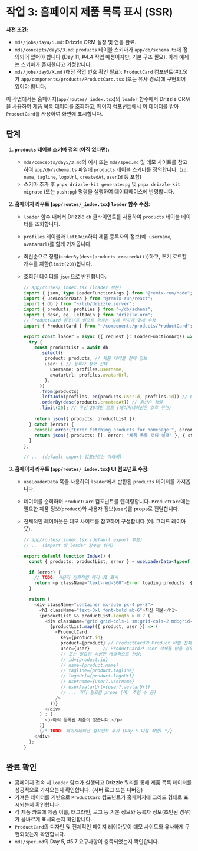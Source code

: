 # 작업 3: 홈페이지 제품 목록 표시 (SSR)

**사전 조건:**
*   `mds/jobs/day4/5.md`: Drizzle ORM 설정 및 연동 완료.
*   `mds/concepts/day5/3.md`: `products` 테이블 스키마가 `app/db/schema.ts`에 정의되어 있어야 합니다 (Day 11, #4.4 작업 예정이지만, 기본 구조 필요). 아래 예제는 스키마가 존재한다고 가정합니다.
*   `mds/jobs/day3/X.md` (해당 작업 번호 확인 필요): `ProductCard` 컴포넌트(#3.5)가 `app/components/products/ProductCard.tsx` (또는 유사 경로)에 구현되어 있어야 합니다.

이 작업에서는 홈페이지(`app/routes/_index.tsx`)의 `loader` 함수에서 Drizzle ORM을 사용하여 제품 목록 데이터를 조회하고, 페이지 컴포넌트에서 이 데이터를 받아 `ProductCard`를 사용하여 화면에 표시합니다.

## 단계

1.  **`products` 테이블 스키마 정의 (아직 없다면):**
    *   `mds/concepts/day5/3.md`의 예시 또는 `mds/spec.md` 및 데모 사이트를 참고하여 `app/db/schema.ts` 파일에 `products` 테이블 스키마를 정의합니다. (`id`, `name`, `tagline`, `logoUrl`, `createdAt`, `userId` 등 포함)
    *   스키마 추가 후 `pnpx drizzle-kit generate:pg` 및 `pnpx drizzle-kit migrate` (또는 `push:pg`) 명령을 실행하여 데이터베이스에 반영합니다.

2.  **홈페이지 라우트 (`app/routes/_index.tsx`) `loader` 함수 수정:**
    *   `loader` 함수 내에서 Drizzle `db` 클라이언트를 사용하여 `products` 테이블 데이터를 조회합니다.
    *   `profiles` 테이블과 `leftJoin`하여 제품 등록자의 정보(예: `username`, `avatarUrl`)를 함께 가져옵니다.
    *   최신순으로 정렬(`orderBy(desc(products.createdAt))`)하고, 초기 로드할 개수를 제한(`limit(20)`)합니다.
    *   조회된 데이터를 `json`으로 반환합니다.

        ```typescript
        // app/routes/_index.tsx (loader 부분)
        import { json, type LoaderFunctionArgs } from "@remix-run/node";
        import { useLoaderData } from "@remix-run/react";
        import { db } from "~/lib/drizzle.server";
        import { products, profiles } from "~/db/schema";
        import { desc, eq, leftJoin } from "drizzle-orm";
        // ProductCard 컴포넌트 임포트 경로는 실제 위치에 맞게 수정
        import { ProductCard } from "~/components/products/ProductCard"; 

        export const loader = async ({ request }: LoaderFunctionArgs) => {
          try {
            const productList = await db
              .select({
                product: products, // 제품 테이블 전체 정보
                user: { // 등록자 정보 선택
                  username: profiles.username,
                  avatarUrl: profiles.avatarUrl,
                },
              })
              .from(products)
              .leftJoin(profiles, eq(products.userId, profiles.id)) // profiles 테이블과 조인
              .orderBy(desc(products.createdAt)) // 최신순 정렬
              .limit(20); // 우선 20개만 로드 (페이지네이션은 추후 구현)
              
            return json({ products: productList });
          } catch (error) {
            console.error("Error fetching products for homepage:", error);
            return json({ products: [], error: "제품 목록 로딩 실패" }, { status: 500 });
          }
        };

        // ... (default export 컴포넌트는 아래에)
        ```

3.  **홈페이지 라우트 (`app/routes/_index.tsx`) UI 컴포넌트 수정:**
    *   `useLoaderData` 훅을 사용하여 `loader`에서 반환된 `products` 데이터를 가져옵니다.
    *   데이터를 순회하며 `ProductCard` 컴포넌트를 렌더링합니다. `ProductCard`에는 필요한 제품 정보(`product`)와 사용자 정보(`user`)를 props로 전달합니다.
    *   전체적인 레이아웃은 데모 사이트를 참고하여 구성합니다 (예: 그리드 레이아웃).

        ```typescript
        // app/routes/_index.tsx (default export 부분)
        // ... (import 및 loader 함수는 위에)

        export default function Index() {
          const { products: productList, error } = useLoaderData<typeof loader>();

          if (error) {
            // TODO: 사용자 친화적인 에러 UI 표시
            return <p className="text-red-500">Error loading products: {error}</p>;
          }

          return (
            <div className="container mx-auto px-4 py-8">
              <h1 className="text-3xl font-bold mb-6">최신 제품</h1>
              {productList && productList.length > 0 ? (
                <div className="grid grid-cols-1 sm:grid-cols-2 md:grid-cols-3 lg:grid-cols-4 gap-6">
                  {productList.map(({ product, user }) => (
                    <ProductCard 
                      key={product.id} 
                      product={product} // ProductCard가 Product 타입 전체를 받을 경우
                      user={user}     // ProductCard가 user 객체를 받을 경우
                      // 또는 필요한 속성만 개별적으로 전달:
                      // id={product.id}
                      // name={product.name}
                      // tagline={product.tagline}
                      // logoUrl={product.logoUrl}
                      // username={user?.username}
                      // userAvatarUrl={user?.avatarUrl}
                      // ... 기타 필요한 props (예: 추천 수 등)
                    />
                  ))}
                </div>
              ) : (
                <p>아직 등록된 제품이 없습니다.</p>
              )}
              {/* TODO: 페이지네이션 컴포넌트 추가 (Day 5 다음 작업) */}
            </div>
          );
        }
        ```

## 완료 확인

*   홈페이지 접속 시 `loader` 함수가 실행되고 Drizzle 쿼리를 통해 제품 목록 데이터를 성공적으로 가져오는지 확인합니다. (서버 로그 또는 디버깅)
*   가져온 데이터를 기반으로 `ProductCard` 컴포넌트가 홈페이지에 그리드 형태로 표시되는지 확인합니다.
*   각 제품 카드에 제품 이름, 태그라인, 로고 등 기본 정보와 등록자 정보(조인된 경우)가 올바르게 표시되는지 확인합니다.
*   `ProductCard`의 디자인 및 전체적인 페이지 레이아웃이 데모 사이트와 유사하게 구현되었는지 확인합니다.
*   `mds/spec.md`의 Day 5, #5.7 요구사항이 충족되었는지 확인합니다. 